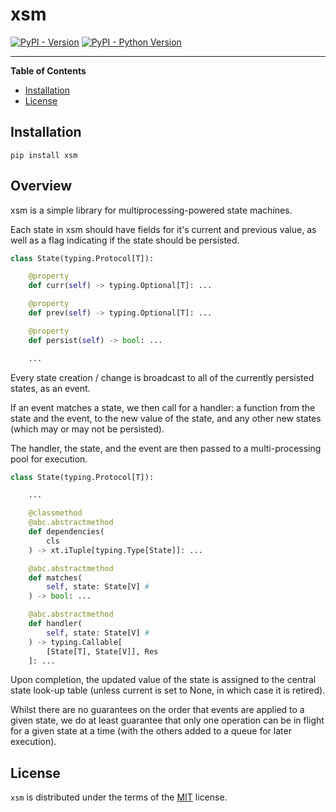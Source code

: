 # xsm

[![PyPI - Version](https://img.shields.io/pypi/v/xsm.svg)](https://pypi.org/project/xsm)
[![PyPI - Python Version](https://img.shields.io/pypi/pyversions/xsm.svg)](https://pypi.org/project/xsm)

-----

**Table of Contents**

- [Installation](#installation)
- [License](#license)

## Installation

```console
pip install xsm
```

## Overview

xsm is a simple library for multiprocessing-powered state machines.

Each state in xsm should have fields for it's current and previous value, as well as a flag indicating if the state should be persisted.

```python
class State(typing.Protocol[T]):

    @property
    def curr(self) -> typing.Optional[T]: ...

    @property
    def prev(self) -> typing.Optional[T]: ...

    @property
    def persist(self) -> bool: ...

    ...
```

Every state creation / change is broadcast to all of the currently persisted states, as an event.

If an event matches a state, we then call for a handler: a function from the state and the event, to the new value of the state, and any other new states (which may or may not be persisted).

The handler, the state, and the event are then passed to a multi-processing pool for execution.

```python
class State(typing.Protocol[T]):

    ...

    @classmethod
    @abc.abstractmethod
    def dependencies(
        cls
    ) -> xt.iTuple[typing.Type[State]]: ...

    @abc.abstractmethod
    def matches(
        self, state: State[V] #
    ) -> bool: ...

    @abc.abstractmethod
    def handler(
        self, state: State[V] #
    ) -> typing.Callable[
        [State[T], State[V]], Res
    ]: ...

```

Upon completion, the updated value of the state is assigned to the central state look-up table (unless current is set to None, in which case it is retired).

Whilst there are no guarantees on the order that events are applied to a given state, we do at least guarantee that only one operation can be in flight for a given state at a time (with the others added to a queue for later execution).

## License

`xsm` is distributed under the terms of the [MIT](https://spdx.org/licenses/MIT.html) license.
